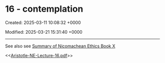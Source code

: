 # 16 - contemplation

Created: 2025-03-11 10:08:32 +0000

Modified: 2025-03-21 15:31:40 +0000

---

See also see [Summary of Nicomachean Ethics Book X](https://claude.ai/chat/7ff6e305-3a5a-4f91-b9c5-0b9ce5acdef8)



<<[Aristotle-NE-Lecture-16.pdf](../../media/Aristotle-NE-Lecture-16.pdf)>>
